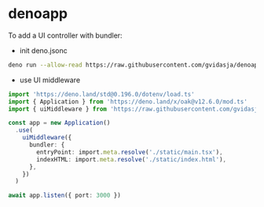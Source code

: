 # denoapp

To add a UI controller with bundler:

* init deno.jsonc
```bash
deno run --allow-read https://raw.githubusercontent.com/gvidasja/denoapp/0.0.1/init.ts
```

* use UI middleware

```ts
import 'https://deno.land/std@0.196.0/dotenv/load.ts'
import { Application } from 'https://deno.land/x/oak@v12.6.0/mod.ts'
import { uiMiddleware } from 'https://raw.githubusercontent.com/gvidasja/denoapp/0.0.1/mod.ts'

const app = new Application()
  .use(
    uiMiddleware({
      bundler: {
        entryPoint: import.meta.resolve('./static/main.tsx'),
        indexHTML: import.meta.resolve('./static/index.html'),
      },
    })
  )

await app.listen({ port: 3000 })
```
